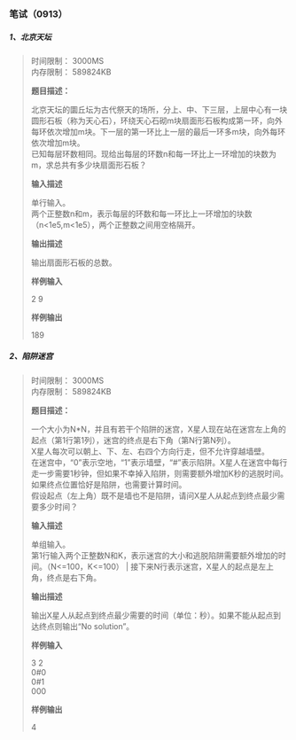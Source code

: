 ### 笔试（0913）

##### 1、北京天坛

> 时间限制： 3000MS  
> 内存限制： 589824KB
>
> **题目描述：**
>
> 北京天坛的圜丘坛为古代祭天的场所，分上、中、下三层，上层中心有一块圆形石板（称为天心石），环绕天心石砌m块扇面形石板构成第一环，向外每环依次增加m块。下一层的第一环比上一层的最后一环多m块，向外每环依次增加m块。  
> 已知每层环数相同。现给出每层的环数n和每一环比上一环增加的块数为m，求总共有多少块扇面形石板？
>
> **输入描述**
>
> 单行输入。  
> 两个正整数n和m，表示每层的环数和每一环比上一环增加的块数（n<1e5,m<1e5），两个正整数之间用空格隔开。
>
> **输出描述**
>
> 输出扇面形石板的总数。
>
> **样例输入**
>
> 2 9
>
> **样例输出**
>
> 189

##### 2、陷阱迷宫

> 时间限制： 3000MS  
> 内存限制： 589824KB
>
> **题目描述：**
>
> 一个大小为N*N，并且有若干个陷阱的迷宫，X星人现在站在迷宫左上角的起点（第1行第1列），迷宫的终点是右下角（第N行第N列）。  
> X星人每次可以朝上、下、左、右四个方向行走，但不允许穿越墙壁。  
> 在迷宫中，“0”表示空地，“1”表示墙壁，“#”表示陷阱。X星人在迷宫中每行走一步需要1秒钟，但如果不幸掉入陷阱，则需要额外增加K秒的逃脱时间。如果终点位置恰好是陷阱，也需要计算时间。  
> 假设起点（左上角）既不是墙也不是陷阱，请问X星人从起点到终点最少需要多少时间？
>
> **输入描述**
>
> 单组输入。  
> 第1行输入两个正整数N和K，表示迷宫的大小和逃脱陷阱需要额外增加的时间。（N<=100，K<=100）  |
> 接下来N行表示迷宫，X星人的起点是左上角，终点是右下角。
>
> **输出描述**
>
> 输出X星人从起点到终点最少需要的时间（单位：秒）。如果不能从起点到达终点则输出“No solution”。
>
> **样例输入**
>
> 3 2  
> 0#0  
> 0#1  
> 000
>
> **样例输出**
>
> 4
